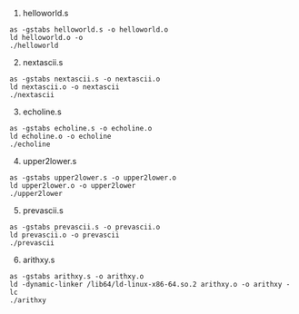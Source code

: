 1. helloworld.s

```
as -gstabs helloworld.s -o helloworld.o
ld helloworld.o -o 
./helloworld
```

2. nextascii.s

```
as -gstabs nextascii.s -o nextascii.o
ld nextascii.o -o nextascii
./nextascii
```

3. echoline.s

```
as -gstabs echoline.s -o echoline.o
ld echoline.o -o echoline
./echoline
```

4. upper2lower.s

```
as -gstabs upper2lower.s -o upper2lower.o
ld upper2lower.o -o upper2lower
./upper2lower
```

5. prevascii.s

```
as -gstabs prevascii.s -o prevascii.o
ld prevascii.o -o prevascii
./prevascii
```

6. arithxy.s

```
as -gstabs arithxy.s -o arithxy.o
ld -dynamic-linker /lib64/ld-linux-x86-64.so.2 arithxy.o -o arithxy -lc
./arithxy
```